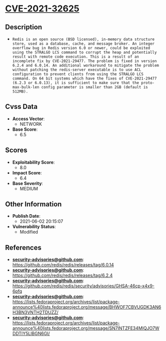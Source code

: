 
# [CVE-2021-32625](https://github.com/redis/redis/releases/tag/6.0.14)

## Description

- `Redis is an open source (BSD licensed), in-memory data structure store, used as a database, cache, and message broker. An integer overflow bug in Redis version 6.0 or newer, could be exploited using the STRALGO LCS command to corrupt the heap and potentially result with remote code execution. This is a result of an incomplete fix by CVE-2021-29477. The problem is fixed in version 6.2.4 and 6.0.14. An additional workaround to mitigate the problem without patching the redis-server executable is to use ACL configuration to prevent clients from using the STRALGO LCS command. On 64 bit systems which have the fixes of CVE-2021-29477 (6.2.3 or 6.0.13), it is sufficient to make sure that the proto-max-bulk-len config parameter is smaller than 2GB (default is 512MB).`

## Cvss Data

- **Access Vector**:
  - NETWORK
- **Base Score**:
  - 6.5

## Scores

- **Exploitability Score**:
  - 8.0
- **Impact Score**:
  - 6.4
- **Base Severity**:
  - MEDIUM

## Other Information

- **Publish Date**:
  - 2021-06-02 20:15:07
- **Vulnerability Status**:
  - Modified

## References

- **security-advisories@github.com**: https://github.com/redis/redis/releases/tag/6.0.14
- **security-advisories@github.com**: https://github.com/redis/redis/releases/tag/6.2.4
- **security-advisories@github.com**: https://github.com/redis/redis/security/advisories/GHSA-46cp-x4x9-6pfq
- **security-advisories@github.com**: https://lists.fedoraproject.org/archives/list/package-announce%40lists.fedoraproject.org/message/BHWOF7CBVUGDK3AN6H3BN3VNTH2TDUZZ/
- **security-advisories@github.com**: https://lists.fedoraproject.org/archives/list/package-announce%40lists.fedoraproject.org/message/SN7INTZFE34MIQJO7WDDTIY5LIBGN6GI/
